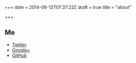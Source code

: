 +++
date = 2014-06-12T07:37:22Z
draft = true
title = "about"

+++

## Me

- [Twitter](https://twitter.com/minodisk)
- [Google+](https://plus.google.com/117361242608765720862/posts)
- [GitHub](https://github.com/minodisk)
